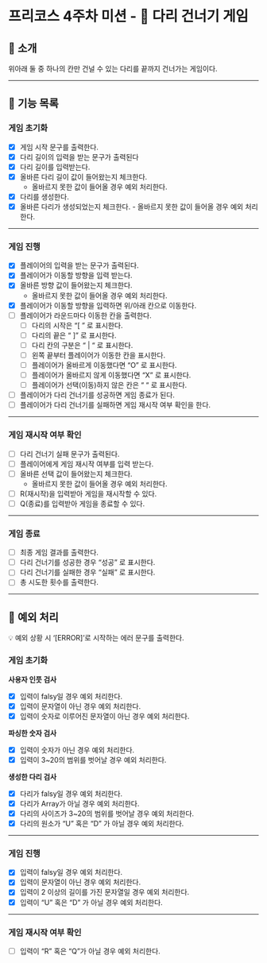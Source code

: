 # 프리코스 4주차 미션 - 🦑 다리 건너기 게임

## 🦑 소개

위아래 둘 중 하나의 칸만 건널 수 있는 다리를 끝까지 건너가는 게임이다.

---

## 🚀 기능 목록

### 게임 초기화

- [x]  게임 시작 문구를 출력한다.
- [x]  다리 길이의 입력을 받는 문구가 출력된다
- [x]  다리 길이를 입력받는다.
- [x]  올바른 다리 길이 값이 들어왔는지 체크한다.
    - 올바르지 못한 값이 들어올 경우 예외 처리한다.
- [x]  다리를 생성한다.
- [x]  올바른 다리가 생성되었는지 체크한다.
		- 올바르지 못한 값이 들어올 경우 예외 처리한다.

---

### 게임 진행

- [x]  플레이어의 입력을 받는 문구가 출력된다.
- [x]  플레이어가 이동할 방향을 입력 받는다.
- [x]  올바른 방향 값이 들어왔는지 체크한다.
    - 올바르지 못한 값이 들어올 경우 예외 처리한다.
- [x]  플레이어가 이동할 방향을 입력하면 위/아래 칸으로 이동한다.
- [ ]  플레이어가 라운드마다 이동한 칸을 출력한다.
    - [ ]  다리의 시작은 “[ ” 로 표시한다.
    - [ ]  다리의 끝은 “ ]” 로 표시한다.
    - [ ]  다리 칸의 구분은 “ | “ 로 표시한다.
    - [ ]  왼쪽 끝부터 플레이어가 이동한 칸을 표시한다.
    - [ ]  플레이어가 올바르게 이동했다면 “O” 로 표시한다.
    - [ ]  플레이어가 올바르지 않게 이동했다면 “X” 로 표시한다.
    - [ ]  플레이어가 선택(이동)하지 않은 칸은 “ “ 로 표시한다.
- [ ]  플레이어가 다리 건너기를 성공하면 게임 종료가 된다.
- [ ]  플레이어가 다리 건너기를 실패하면 게임 재시작 여부 확인을 한다.

---

### 게임 재시작 여부 확인

- [ ]  다리 건너기 실패 문구가 출력된다.
- [ ]  플레이어에게 게임 재시작 여부를 입력 받는다.
- [ ]  올바른 선택 값이 들어왔는지 체크한다.
    - 올바르지 못한 값이 들어올 경우 예외 처리한다.
- [ ]  R(재시작)을 입력받아 게임을 재시작할 수 있다.
- [ ]  Q(종료)를 입력받아 게임을 종료할 수 있다.

---

### 게임 종료

- [ ]  최종 게임 결과를 출력한다.
- [ ]  다리 건너기를 성공한 경우 “성공” 로 표시한다.
- [ ]  다리 건너기를 실패한 경우 “실패” 로 표시한다.
- [ ]  총 시도한 횟수를 출력한다.

---

## 🧨 예외 처리

<aside>
💡 예외 상황 시 ‘[ERROR]’로 시작하는 에러 문구를 출력한다.

</aside>

### 게임 초기화

**사용자 인풋 검사**

- [x]  입력이 falsy일 경우 예외 처리한다.
- [x]  입력이 문자열이 아닌 경우 예외 처리한다.
- [x]  입력이 숫자로 이루어진 문자열이 아닌 경우 예외 처리한다.

**파싱한 숫자 검사**

- [x]  입력이 숫자가 아닌 경우 예외 처리한다.
- [x]  입력이 3~20의 범위를 벗어날 경우 예외 처리한다.

**생성한 다리 검사**

- [x]  다리가 falsy일 경우 예외 처리한다.
- [x]  다리가 Array가 아닐 경우 예외 처리한다.
- [x]  다리의 사이즈가 3~20의 범위를 벗어날 경우 예외 처리한다.
- [x]  다리의 원소가 “U” 혹은 “D” 가 아닐 경우 예외 처리한다.

---

### 게임 진행

- [x]  입력이 falsy일 경우 예외 처리한다.
- [x]  입력이 문자열이 아닌 경우 예외 처리한다.
- [x]  입력이 2 이상의 길이를 가진 문자열일 경우 예외 처리한다.
- [x]  입력이 “U” 혹은 “D” 가 아닐 경우 예외 처리한다.

---

### 게임 재시작 여부 확인

- [ ]  입력이 “R” 혹은 “Q”가 아닐 경우 예외 처리한다.